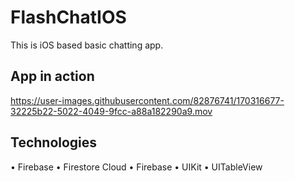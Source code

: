 # FlashChatIOS

This is iOS based basic chatting app.

## App in action


https://user-images.githubusercontent.com/82876741/170316677-32225b22-5022-4049-9fcc-a88a182290a9.mov

## Technologies

• Firebase
• Firestore Cloud
• Firebase
• UIKit
• UITableView
